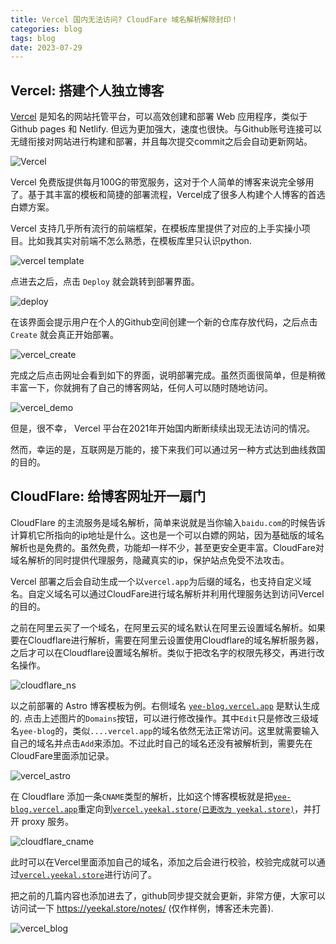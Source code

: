 ```yaml
---
title: Vercel 国内无法访问? CloudFare 域名解析解除封印！
categories: blog
tags: blog
date: 2023-07-29
---
```


## Vercel: 搭建个人独立博客

[Vercel](https://vercel.com/) 是知名的网站托管平台，可以高效创建和部署 Web 应用程序，类似于Github pages 和 Netlify. 但远为更加强大，速度也很快。与Github账号连接可以无缝衔接对网站进行构建和部署，并且每次提交commit之后会自动更新网站。

![Vercel](https://cdn.jsdelivr.net/gh/YeeKal/img_land/blog/07/20230729213513.png)

Vercel 免费版提供每月100G的带宽服务，这对于个人简单的博客来说完全够用了。基于其丰富的模板和简捷的部署流程，Vercel成了很多人构建个人博客的首选白嫖方案。

Vercel 支持几乎所有流行的前端框架，在模板库里提供了对应的上手实操小项目。比如我其实对前端不怎么熟悉，在模板库里只认识python.

![vercel template](https://cdn.jsdelivr.net/gh/YeeKal/img_land/blog/07/20230729215730.png)

点进去之后，点击 `Deploy` 就会跳转到部署界面。

![deploy](https://cdn.jsdelivr.net/gh/YeeKal/img_land/blog/07/20230729215918.png)

在该界面会提示用户在个人的Github空间创建一个新的仓库存放代码，之后点击 `Create` 就会真正开始部署。

![vercel_create](https://cdn.jsdelivr.net/gh/YeeKal/img_land/blog/07/20230729220119.png)

完成之后点击网址会看到如下的界面，说明部署完成。虽然页面很简单，但是稍微丰富一下，你就拥有了自己的博客网站，任何人可以随时随地访问。

![vercel_demo](https://cdn.jsdelivr.net/gh/YeeKal/img_land/blog/07/20230729220636.png)

但是，很不幸， Vercel 平台在2021年开始国内断断续续出现无法访问的情况。

然而，幸运的是，互联网是万能的，接下来我们可以通过另一种方式达到曲线救国的目的。

## CloudFlare: 给博客网址开一扇门

CloudFlare 的主流服务是域名解析，简单来说就是当你输入`baidu.com`的时候告诉计算机它所指向的ip地址是什么。这也是一个可以白嫖的网站，因为基础版的域名解析也是免费的。虽然免费，功能却一样不少，甚至更安全更丰富。CloudFare对域名解析的同时提供代理服务，隐藏真实的ip，保护站点免受不法攻击。

Vercel 部署之后会自动生成一个以`vercel.app`为后缀的域名，也支持自定义域名。自定义域名可以通过CloudFare进行域名解析并利用代理服务达到访问Vercel的目的。

之前在阿里云买了一个域名，在阿里云买的域名默认在阿里云设置域名解析。如果要在Cloudflare进行解析，需要在阿里云设置使用Cloudflare的域名解析服务器，之后才可以在Cloudflare设置域名解析。类似于把改名字的权限先移交，再进行改名操作。

![cloudflare_ns](https://cdn.jsdelivr.net/gh/YeeKal/img_land/blog/07/20230730085647.png)

以之前部署的 Astro 博客模板为例。右侧域名 [`yee-blog.vercel.app`](https://yee-blog.vercel.app/) 是默认生成的. 点击上述图片的`Domains`按钮，可以进行修改操作。其中`Edit`只是修改三级域名`yee-blog`的，类似`....vercel.app`的域名依然无法正常访问。这里就需要输入自己的域名并点击`Add`来添加。不过此时自己的域名还没有被解析到，需要先在CloudFare里面添加记录。

![vercel_astro](https://cdn.jsdelivr.net/gh/YeeKal/img_land/blog/07/20230730091425.png)

在 Cloudflare 添加一条`CNAME`类型的解析，比如这个博客模板就是把[`yee-blog.vercel.app`](https://yee-blog.vercel.app/)重定向到[`vercel.yeekal.store(已更改为 yeekal.store)`](https://yeekal.store/)，并打开 proxy 服务。

![cloudflare_cname](https://cdn.jsdelivr.net/gh/YeeKal/img_land/blog/07/20230730092137.png)

此时可以在Vercel里面添加自己的域名，添加之后会进行校验，校验完成就可以通过[`vercel.yeekal.store`](https://yeekal.store/)进行访问了。

把之前的几篇内容也添加进去了，github同步提交就会更新，非常方便，大家可以访问试一下 https://yeekal.store/notes/ (仅作样例，博客还未完善).

![vercel_blog](https://cdn.jsdelivr.net/gh/YeeKal/img_land/blog/07/20230730093727.png)